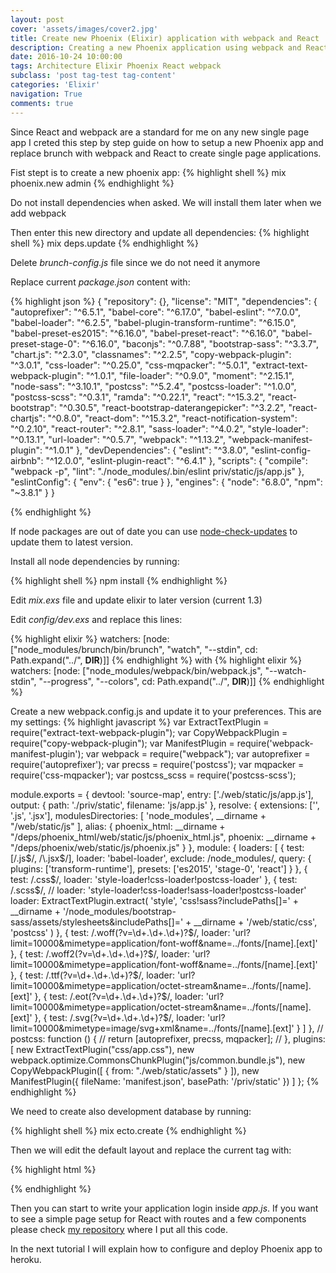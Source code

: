 ```yaml
---
layout: post
cover: 'assets/images/cover2.jpg'
title: Create new Phoenix (Elixir) application with webpack and React
description: Creating a new Phoenix application using webpack and React
date: 2016-10-24 10:00:00
tags: Architecture Elixir Phoenix React webpack
subclass: 'post tag-test tag-content'
categories: 'Elixir'
navigation: True
comments: true
---
```


Since React and webpack are a standard for me on any new single page app I creted this step by step guide on how to setup a new Phoenix app and replace brunch with webpack and React to create single page applications.


Fist stept is to create a new phoenix app:
{% highlight shell %}
  mix phoenix.new admin
{% endhighlight %}

Do not install dependencies when asked. We will install them later when we add webpack

Then enter this new directory and update all dependencies:
{% highlight shell %}
  mix deps.update
{% endhighlight %}

Delete *brunch-config.js* file since we do not need it anymore

Replace current *package.json* content with:

{% highlight json %}
  {
  "repository": {},
  "license": "MIT",
  "dependencies": {
    "autoprefixer": "^6.5.1",
    "babel-core": "^6.17.0",
    "babel-eslint": "^7.0.0",
    "babel-loader": "^6.2.5",
    "babel-plugin-transform-runtime": "^6.15.0",
    "babel-preset-es2015": "^6.16.0",
    "babel-preset-react": "^6.16.0",
    "babel-preset-stage-0": "^6.16.0",
    "baconjs": "^0.7.88",
    "bootstrap-sass": "^3.3.7",
    "chart.js": "^2.3.0",
    "classnames": "^2.2.5",
    "copy-webpack-plugin": "^3.0.1",
    "css-loader": "^0.25.0",
    "css-mqpacker": "^5.0.1",
    "extract-text-webpack-plugin": "^1.0.1",
    "file-loader": "^0.9.0",
    "moment": "^2.15.1",
    "node-sass": "^3.10.1",
    "postcss": "^5.2.4",
    "postcss-loader": "^1.0.0",
    "postcss-scss": "^0.3.1",
    "ramda": "^0.22.1",
    "react": "^15.3.2",
    "react-bootstrap": "^0.30.5",
    "react-bootstrap-daterangepicker": "^3.2.2",
    "react-chartjs": "^0.8.0",
    "react-dom": "^15.3.2",
    "react-notification-system": "^0.2.10",
    "react-router": "^2.8.1",
    "sass-loader": "^4.0.2",
    "style-loader": "^0.13.1",
    "url-loader": "^0.5.7",
    "webpack": "^1.13.2",
    "webpack-manifest-plugin": "^1.0.1"
  },
  "devDependencies": {
    "eslint": "^3.8.0",
    "eslint-config-airbnb": "^12.0.0",
    "eslint-plugin-react": "^6.4.1"
  },
  "scripts": {
    "compile": "webpack -p",
    "lint": "./node_modules/.bin/eslint priv/static/js/app.js"
  },
  "eslintConfig": {
    "env": {
      "es6": true
    }
  },
  "engines": {
    "node": "6.8.0",
    "npm": "~3.8.1"
  }
}

{% endhighlight %}

If node packages are out of date you can use [node-check-updates](https://github.com/tjunnone/npm-check-updates) to update them to latest version.

Install all node dependencies by running:

{% highlight shell %}
  npm install
{% endhighlight %}

Edit *mix.exs* file and update elixir to later version (current 1.3)

Edit *config/dev.exs* and replace this lines:

{% highlight elixir %}
  watchers: [node: ["node_modules/brunch/bin/brunch", "watch", "--stdin",
                    cd: Path.expand("../", __DIR__)]]
{% endhighlight %}
with
{% highlight elixir %}
  watchers: [node: ["node_modules/webpack/bin/webpack.js", "--watch-stdin", "--progress", "--colors",
             cd: Path.expand("../", __DIR__)]]
{% endhighlight %}


Create a new webpack.config.js and update it to your preferences. This are my settings:
{% highlight javascript %}
  var ExtractTextPlugin = require("extract-text-webpack-plugin");
  var CopyWebpackPlugin = require("copy-webpack-plugin");
  var ManifestPlugin = require('webpack-manifest-plugin');
  var webpack = require("webpack");
  var autoprefixer = require('autoprefixer');
  var precss       = require('postcss');
  var mqpacker =  require('css-mqpacker');
  var postcss_scss = require('postcss-scss');

  module.exports = {
    devtool: 'source-map',
    entry: ['./web/static/js/app.js'],
    output: {
      path: './priv/static',
      filename: 'js/app.js'
    },
    resolve: {
      extensions: ['', '.js', '.jsx'],
      modulesDirectories: [ 'node_modules', __dirname + "/web/static/js" ],
      alias: {
        phoenix_html: __dirname + "/deps/phoenix_html/web/static/js/phoenix_html.js",
        phoenix: __dirname + "/deps/phoenix/web/static/js/phoenix.js"
      }
    },
    module: {
      loaders: [
        {
          test: [/\.js$/, /\.jsx$/],
          loader: 'babel-loader',
          exclude: /node_modules/,
          query: {
            plugins: ['transform-runtime'],
            presets: ['es2015', 'stage-0', 'react']
          }
        }, {
          test: /\.css$/,
          loader: 'style-loader!css-loader!postcss-loader'
        }, {
          test: /\.scss$/,
          // loader: 'style-loader!css-loader!sass-loader!postcss-loader'
          loader: ExtractTextPlugin.extract(
            'style',
            'css!sass?includePaths[]=' + __dirname +  '/node_modules/bootstrap-sass/assets/stylesheets&includePaths[]=' + __dirname +  '/web/static/css',
            'postcss'
          )
        },
        { test: /\.woff(\?v=\d+\.\d+\.\d+)?$/,   loader: 'url?limit=10000&mimetype=application/font-woff&name=../fonts/[name].[ext]' },
        { test: /\.woff2(\?v=\d+\.\d+\.\d+)?$/,  loader: 'url?limit=10000&mimetype=application/font-woff&name=../fonts/[name].[ext]' },
        { test: /\.ttf(\?v=\d+\.\d+\.\d+)?$/,    loader: 'url?limit=10000&mimetype=application/octet-stream&name=../fonts/[name].[ext]' },
        { test: /\.eot(\?v=\d+\.\d+\.\d+)?$/,    loader: 'url?limit=10000&mimetype=application/octet-stream&name=../fonts/[name].[ext]' },
        { test: /\.svg(\?v=\d+\.\d+\.\d+)?$/,    loader: 'url?limit=10000&mimetype=image/svg+xml&name=../fonts/[name].[ext]' }
      ]
    },
    // postcss: function () {
    //   return [autoprefixer, precss, mqpacker];
    // },
    plugins: [
      new ExtractTextPlugin("css/app.css"),
      new webpack.optimize.CommonsChunkPlugin("js/common.bundle.js"),
      new CopyWebpackPlugin([
        { from: "./web/static/assets" }
      ]),
      new ManifestPlugin({
        fileName: 'manifest.json',
        basePath: '/priv/static'
      })
    ]
  };
{% endhighlight %}

We need to create also development database by running:

{% highlight shell %}
  mix ecto.create
{% endhighlight %}

Then we will edit the default layout and replace the current <body> tag with:

{% highlight html %}
  <body>
    <div id="react-container"></div>
    <script src="<%= static_path(@conn, "/js/common.bundle.js") %>"></script>
    <script src="<%= static_path(@conn, "/js/app.js") %>"></script>
  </body>
{% endhighlight %}

Then you can start to write your application login inside *app.js*. If you want to see a simple page setup for React with routes and a few components please check [my repository](https://github.com/silviurosu/phoenix-webpack-react-template) where I put all this code.

In the next tutorial I will explain how to configure and deploy Phoenix app to heroku.
